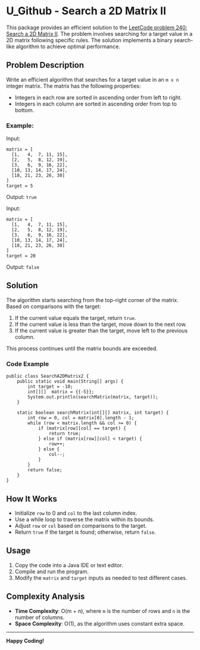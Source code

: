 
# U_Github - Search a 2D Matrix II

This package provides an efficient solution to the [LeetCode problem 240: Search a 2D Matrix II](https://leetcode.com/problems/search-a-2d-matrix-ii/description/). The problem involves searching for a target value in a 2D matrix following specific rules. The solution implements a binary search-like algorithm to achieve optimal performance.

## Problem Description

Write an efficient algorithm that searches for a target value in an `m x n` integer matrix. The matrix has the following properties:

- Integers in each row are sorted in ascending order from left to right.
- Integers in each column are sorted in ascending order from top to bottom.

### Example:

Input:
```
matrix = [
  [1,   4,  7, 11, 15],
  [2,   5,  8, 12, 19],
  [3,   6,  9, 16, 22],
  [10, 13, 14, 17, 24],
  [18, 21, 23, 26, 30]
]
target = 5
```

Output: `true`

Input:
```
matrix = [
  [1,   4,  7, 11, 15],
  [2,   5,  8, 12, 19],
  [3,   6,  9, 16, 22],
  [10, 13, 14, 17, 24],
  [18, 21, 23, 26, 30]
]
target = 20
```

Output: `false`

## Solution

The algorithm starts searching from the top-right corner of the matrix. Based on comparisons with the target:

1. If the current value equals the target, return `true`.
2. If the current value is less than the target, move down to the next row.
3. If the current value is greater than the target, move left to the previous column.

This process continues until the matrix bounds are exceeded.

### Code Example

```java[]
public class SearchA2DMatrix2 {
    public static void main(String[] args) {
        int target = -10;
        int[][]  matrix = {{-5}};
        System.out.println(searchMatrix(matrix, target));
    }

    static boolean searchMatrix(int[][] matrix, int target) {
        int row = 0, col = matrix[0].length - 1;
        while (row < matrix.length && col >= 0) {
            if (matrix[row][col] == target) {
                return true;
            } else if (matrix[row][col] < target) {
                row++;
            } else {
                col--;
            }
        }
        return false;
    }
}
```

## How It Works

- Initialize `row` to 0 and `col` to the last column index.
- Use a while loop to traverse the matrix within its bounds.
- Adjust `row` or `col` based on comparisons to the target.
- Return `true` if the target is found; otherwise, return `false`.

## Usage

1. Copy the code into a Java IDE or text editor.
2. Compile and run the program.
3. Modify the `matrix` and `target` inputs as needed to test different cases.

## Complexity Analysis

- **Time Complexity**: O(m + n), where `m` is the number of rows and `n` is the number of columns.
- **Space Complexity**: O(1), as the algorithm uses constant extra space.

---

**Happy Coding!**
